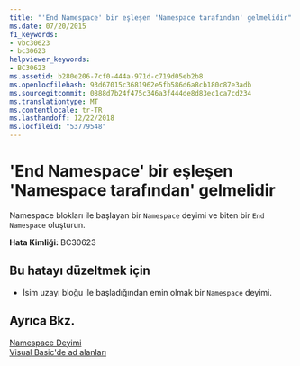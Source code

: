 ```yaml
---
title: "'End Namespace' bir eşleşen 'Namespace tarafından' gelmelidir"
ms.date: 07/20/2015
f1_keywords:
- vbc30623
- bc30623
helpviewer_keywords:
- BC30623
ms.assetid: b280e206-7cf0-444a-971d-c719d05eb2b8
ms.openlocfilehash: 93d67015c3681962e5fb586d6a8cb180c87e3adb
ms.sourcegitcommit: 0888d7b24f475c346a3f444de8d83ec1ca7cd234
ms.translationtype: MT
ms.contentlocale: tr-TR
ms.lasthandoff: 12/22/2018
ms.locfileid: "53779548"
---
```

# <a name="end-namespace-must-be-preceded-by-a-matching-namespace"></a>'End Namespace' bir eşleşen 'Namespace tarafından' gelmelidir
Namespace blokları ile başlayan bir `Namespace` deyimi ve biten bir `End Namespace` oluşturun.  
  
 **Hata Kimliği:** BC30623  
  
## <a name="to-correct-this-error"></a>Bu hatayı düzeltmek için  
  
-   İsim uzayı bloğu ile başladığından emin olmak bir `Namespace` deyimi.  
  
## <a name="see-also"></a>Ayrıca Bkz.  
 [Namespace Deyimi](../../visual-basic/language-reference/statements/namespace-statement.md)  
 [Visual Basic'de ad alanları](../../visual-basic/programming-guide/program-structure/namespaces.md)
